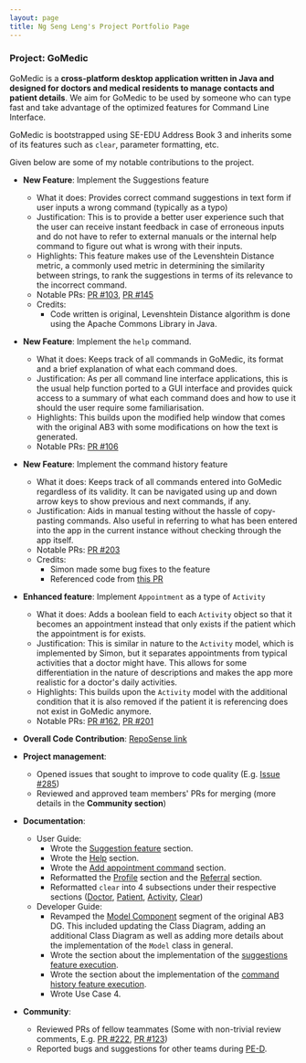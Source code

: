 ```yaml
---
layout: page
title: Ng Seng Leng's Project Portfolio Page
---
```


### Project: GoMedic

GoMedic is a **cross-platform desktop application written in Java and designed for doctors and medical residents to
manage contacts and patient details**. We aim for GoMedic to be used by someone who can type fast and take advantage of the
optimized features for Command Line Interface.

GoMedic is bootstrapped using SE-EDU Address Book 3 and inherits some of its features such as `clear`, parameter
formatting, etc.

Given below are some of my notable contributions to the project.

* **New Feature**: Implement the Suggestions feature
    * What it does: Provides correct command suggestions in text form if user inputs a wrong command (typically as a typo)
    * Justification: This is to provide a better user experience such that the user can receive instant feedback in case 
      of erroneous inputs and do not have to refer to external manuals or the internal help command to figure out
      what is wrong with their inputs.
    * Highlights: This feature makes use of the Levenshtein Distance metric, a commonly used metric in determining the similarity
      between strings, to rank the suggestions in terms of its relevance to the incorrect command.
    * Notable PRs: [PR #103](https://github.com/AY2122S1-CS2103T-T15-1/tp/pull/103), [PR #145](https://github.com/AY2122S1-CS2103T-T15-1/tp/pull/145)
    * Credits:
        * Code written is original, Levenshtein Distance algorithm is done using the Apache Commons Library in Java.

* **New Feature**: Implement the `help` command.
    * What it does: Keeps track of all commands in GoMedic, its format and a brief explanation of what each command does.
    * Justification: As per all command line interface applications, this is the usual help function ported to a GUI interface
      and provides quick access to a summary of what each command does and how to use it should the user require some familiarisation.
    * Highlights: This builds upon the modified help window that comes with the original AB3 with some modifications on how 
      the text is generated.
    * Notable PRs: [PR #106](https://github.com/AY2122S1-CS2103T-T15-1/tp/pull/106)

* **New Feature**: Implement the command history feature
    * What it does: Keeps track of all commands entered into GoMedic regardless of its validity. It can be navigated using
      up and down arrow keys to show previous and next commands, if any.
    * Justification: Aids in manual testing without the hassle of copy-pasting commands. Also useful in referring to what has 
      been entered into the app in the current instance without checking through the app itself.
    * Notable PRs: [PR #203](https://github.com/AY2122S1-CS2103T-T15-1/tp/pull/203)
    * Credits:
        * Simon made some bug fixes to the feature
        * Referenced code from [this PR](https://github.com/AY2021S1-CS2103T-T10-4/tp/pull/113)
  
* **Enhanced feature**: Implement `Appointment` as a type of `Activity`
    * What it does: Adds a boolean field to each `Activity` object so that it becomes an appointment instead that only exists if 
      the patient which the appointment is for exists.
    * Justification: This is similar in nature to the `Activity` model, which is implemented by Simon, but it separates appointments from
      typical activities that a doctor might have. This allows for some differentiation in the nature of descriptions and 
      makes the app more realistic for a doctor's daily activities.
    * Highlights: This builds upon the `Activity` model with the additional condition that it is also removed if the patient
      it is referencing does not exist in GoMedic anymore.
    * Notable PRs: [PR #162](https://github.com/AY2122S1-CS2103T-T15-1/tp/pull/162), [PR #201](https://github.com/AY2122S1-CS2103T-T15-1/tp/pull/201)
    
* **Overall Code Contribution**: [RepoSense link](https://nus-cs2103-ay2122s1.github.io/tp-dashboard/?search=&sort=groupTitle&sortWithin=title&timeframe=commit&mergegroup=&groupSelect=groupByRepos&breakdown=true&checkedFileTypes=docs~functional-code~test-code~other&since=2021-09-17&tabOpen=true&tabType=authorship&tabAuthor=ngsengleng&tabRepo=AY2122S1-CS2103T-T15-1%2Ftp%5Bmaster%5D&authorshipIsMergeGroup=false&authorshipFileTypes=docs~functional-code~test-code~other&authorshipIsBinaryFileTypeChecked=false)

* **Project management**:
    * Opened issues that sought to improve to code quality (E.g. [Issue #285](https://github.com/AY2122S1-CS2103T-T15-1/tp/issues/285))
    * Reviewed and approved team members' PRs for merging (more details in the **Community section**)

* **Documentation**:
    * User Guide:
        * Wrote the [Suggestion feature](https://ay2122s1-cs2103t-t15-1.github.io/tp/UserGuide.html#42-suggestions) section.
        * Wrote the [Help](https://ay2122s1-cs2103t-t15-1.github.io/tp/UserGuide.html#353-viewing-help--help) section.
        * Wrote the [Add appointment command](https://ay2122s1-cs2103t-t15-1.github.io/tp/UserGuide.html#333-adding-a-new-appointment-add-tappointment) section.
        * Reformatted the [Profile](https://ay2122s1-cs2103t-t15-1.github.io/tp/UserGuide.html#352-customizing-your-own-profile-profile) section
          and the [Referral](https://ay2122s1-cs2103t-t15-1.github.io/tp/UserGuide.html#351-generating-a-referral-referral) section.
        * Reformatted `clear` into 4 subsections under their respective sections ([Doctor](https://ay2122s1-cs2103t-t15-1.github.io/tp/UserGuide.html#32-doctors-related-features), [Patient](https://ay2122s1-cs2103t-t15-1.github.io/tp/UserGuide.html#31-patients-related-features), [Activity](https://ay2122s1-cs2103t-t15-1.github.io/tp/UserGuide.html#33-activities-related-features), [Clear](https://ay2122s1-cs2103t-t15-1.github.io/tp/UserGuide.html#354-clearing-all-entries--clear))
    * Developer Guide:
        * Revamped the [Model Component](https://ay2122s1-cs2103t-t15-1.github.io/tp/DeveloperGuide.html#model-component)
          segment of the original AB3 DG. This included updating the Class Diagram, adding an additional Class Diagram as well as adding more details about the implementation of the `Model` class in general.
        * Wrote the section about the implementation of the [suggestions feature execution](https://ay2122s1-cs2103t-t15-1.github.io/tp/DeveloperGuide.html#suggestions-feature).
        * Wrote the section about the implementation of the [command history feature execution]().
        * Wrote Use Case 4.

* **Community**:
    * Reviewed PRs of fellow teammates (Some with non-trivial review comments, E.g. [PR #222](https://github.com/AY2122S1-CS2103T-T15-1/tp/pull/222), [PR #123](https://github.com/AY2122S1-CS2103T-T15-1/tp/pull/123))
    * Reported bugs and suggestions for other teams during [PE-D](https://github.com/ngsengleng/ped). 

